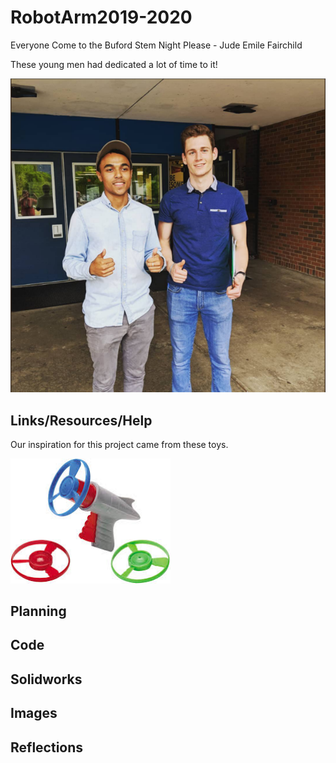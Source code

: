 # RobotArm2019-2020
Everyone Come to the Buford Stem Night Please - Jude Emile Fairchild

These young men had dedicated a lot of time to it!

<img src="media/ColeandDanny.png" width="1028">


## Links/Resources/Help

Our inspiration for this project came from these toys. 

<img src="media/SpinnyShootaPic.jfif" width="256">




## Planning


## Code

## Solidworks

## Images

## Reflections


